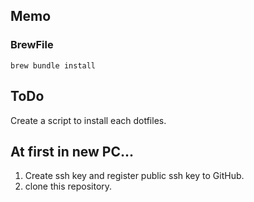 ## Memo
### BrewFile
`brew bundle install`

## ToDo
Create a script to install each dotfiles.

## At first in new PC...
1. Create ssh key and register public ssh key to GitHub.
2. clone this repository.
